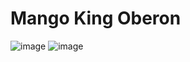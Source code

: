 # Mango King Oberon


![image](https://user-images.githubusercontent.com/84951299/164873702-24d8eb05-4978-4750-9d81-6398b00f5d92.png)
![image](https://user-images.githubusercontent.com/84951299/164873686-2af310cb-6501-462f-8c29-f7b1e26a5c96.png)
